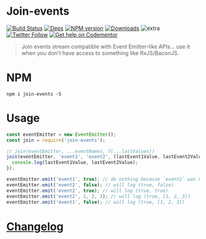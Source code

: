 # Join-events

[![Build Status](https://img.shields.io/circleci/project/FGRibreau/join-events.svg)](https://circleci.com/gh/FGRibreau/join-events/) [![Deps](	https://img.shields.io/david/FGRibreau/join-events.svg)](https://david-dm.org/FGRibreau/join-events) [![NPM version](https://img.shields.io/npm/v/join-events.svg)](http://badge.fury.io/js/join-events) [![Downloads](http://img.shields.io/npm/dm/join-events.svg)](https://www.npmjs.com/package/join-events) ![extra](https://img.shields.io/badge/actively%20maintained-yes-ff69b4.svg) [![Twitter Follow](https://img.shields.io/twitter/follow/fgribreau.svg?style=flat)](https://twitter.com/FGRibreau) [![Get help on Codementor](https://cdn.codementor.io/badges/get_help_github.svg)](https://www.codementor.io/francois-guillaume-ribreau?utm_source=github&utm_medium=button&utm_term=francois-guillaume-ribreau&utm_campaign=github) 

> Join events stream compatible with Event Emitter-like APIs... use it when you don't have access to something like RxJS/BaconJS.

# NPM

```
npm i join-events -S
```

# Usage


```javascript
const eventEmitter = new EventEmitter();
const join = require('join-events');

// join(eventEmitter, ...eventNames, f(...lastValues))
join(eventEmitter, 'event1', 'event2', (lastEvent1Value, lastEvent2Value) => {
  console.log(lastEvent1Value, lastEvent2Value);
});

eventEmitter.emit('event1', true); // do nothing because `event2` was never triggered
eventEmitter.emit('event2', false); // will log (true, false)
eventEmitter.emit('event2', true); // will log (true, true)
eventEmitter.emit('event2', 1, 2, 3); // will log (true, [1, 2, 3])
eventEmitter.emit('event1', false); // will log (true, [1, 2, 3])
```

# [Changelog](/CHANGELOG.md)
